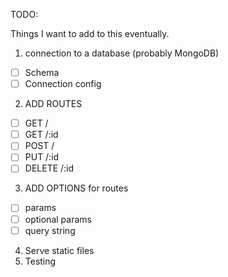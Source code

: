 TODO:

Things I want to add to this eventually.

1. connection to a database (probably MongoDB)
  - [ ] Schema
  - [ ] Connection config
2. ADD ROUTES
  - [ ] GET /
  - [ ] GET /:id
  - [ ] POST /
  - [ ] PUT /:id
  - [ ] DELETE /:id
3. ADD OPTIONS for routes
  - [ ] params 
  - [ ] optional params
  - [ ] query string
4. Serve static files
5. Testing
